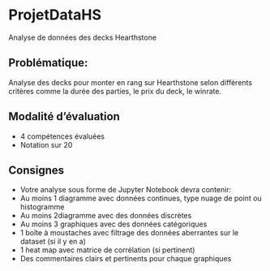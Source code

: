 # ProjetDataHS
Analyse de données des decks Hearthstone

## Problématique:

Analyse des decks pour monter en rang sur Hearthstone selon différents critères comme la durée des parties, le prix du deck, le winrate.

## Modalité d’évaluation 

- 4 compétences évaluées 
- Notation sur 20 

## Consignes

- Votre analyse sous forme de Jupyter Notebook devra contenir:
- Au moins 1 diagramme avec données continues, type nuage de point ou histogramme
- Au moins 2diagramme avec des données discrètes
- Au moins 3 graphiques avec des données catégoriques
- 1 boîte à moustaches avec filtrage des données aberrantes sur le dataset (si il y en a)
- 1 heat map avec matrice de corrélation (si pertinent)
- Des commentaires clairs et pertinents pour chaque graphiques 
